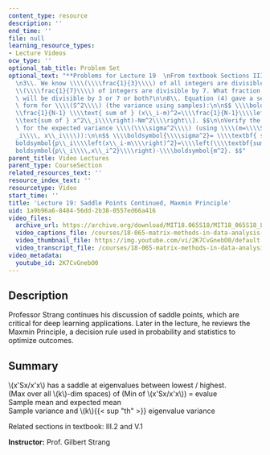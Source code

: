 ```yaml
---
content_type: resource
description: ''
end_time: ''
file: null
learning_resource_types:
- Lecture Videos
ocw_type: ''
optional_tab_title: Problem Set
optional_text: "**Problems for Lecture 19  \nFrom textbook Sections III.2 and V.1**\n\
  \n3\\. We know \\\\(\\\\frac{1}{3}\\\\) of all integers are divisible by 3 and \\\
  \\(\\\\frac{1}{7}\\\\) of integers are divisible by 7. What fraction of integers\
  \ will be divisible by 3 or 7 or both?\n\n8\\. Equation (4) gave a second equivalent\
  \ form for \\\\(S^2\\\\) (the variance using samples):\n\n$$ \\\\boldsymbol{S^2}=\\\
  \\frac{1}{N-1} \\\\text{ sum of } (x\\_i-m)^2=\\\\frac{1}{N-1}\\\\left\\[\\\\left(\\\
  \\text{sum of } x^2\\_i\\\\right)-Nm^2\\\\right\\]. $$\n\nVerify the matching identity\
  \ for the expected variance \\\\(\\\\sigma^2\\\\) (using \\\\(m=\\\\Sigma\\\\, p\\\
  _i\\\\, x\\_i\\\\)):\n\n$$ \\\\boldsymbol{\\\\sigma^2}= \\\\textbf{ sum of } \\\\\
  boldsymbol{p\\_i\\\\left(x\\_i-m\\\\right)^2}=\\\\left(\\\\textbf{sum of } \\\\\
  boldsymbol{p\\_i\\\\,x\\_i^2}\\\\right)-\\\\boldsymbol{m^2}. $$"
parent_title: Video Lectures
parent_type: CourseSection
related_resources_text: ''
resource_index_text: ''
resourcetype: Video
start_time: ''
title: 'Lecture 19: Saddle Points Continued, Maxmin Principle'
uid: 1a9b96a6-8484-56dd-2b38-0557ed66a416
video_files:
  archive_url: https://archive.org/download/MIT18.065S18/MIT18_065S18_Lecture19_300k.mp4
  video_captions_file: /courses/18-065-matrix-methods-in-data-analysis-signal-processing-and-machine-learning-spring-2018/0115219bc6a75aca92df48dfa5398d22_2K7CvGnebO0.vtt
  video_thumbnail_file: https://img.youtube.com/vi/2K7CvGnebO0/default.jpg
  video_transcript_file: /courses/18-065-matrix-methods-in-data-analysis-signal-processing-and-machine-learning-spring-2018/756ed177370f2e49ffabf9c9e65a16ba_2K7CvGnebO0.pdf
video_metadata:
  youtube_id: 2K7CvGnebO0
---
```


Description
-----------

Professor Strang continues his discussion of saddle points, which are critical for deep learning applications. Later in the lecture, he reviews the Maxmin Principle, a decision rule used in probability and statistics to optimize outcomes.

Summary
-------

\\(x'Sx/x'x\\) has a saddle at eigenvalues between lowest / highest.  
(Max over all \\(k\\)-dim spaces) of (Min of \\(x'Sx/x'x\\)) = evalue  
Sample mean and expected mean  
Sample variance and \\(k\\){{< sup "th" >}} eigenvalue variance

Related sections in textbook: III.2 and V.1

**Instructor:** Prof. Gilbert Strang



